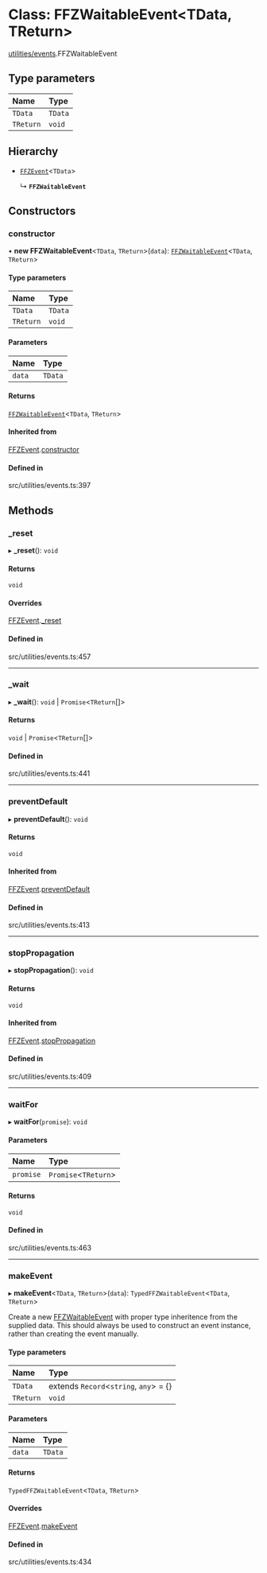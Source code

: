 # Class: FFZWaitableEvent\<TData, TReturn\>

[utilities/events](../modules/utilities_events.md).FFZWaitableEvent

## Type parameters

| Name | Type |
| :------ | :------ |
| `TData` | `TData` |
| `TReturn` | `void` |

## Hierarchy

- [`FFZEvent`](utilities_events.FFZEvent.md)\<`TData`\>

  ↳ **`FFZWaitableEvent`**

## Constructors

### constructor

• **new FFZWaitableEvent**\<`TData`, `TReturn`\>(`data`): [`FFZWaitableEvent`](utilities_events.FFZWaitableEvent.md)\<`TData`, `TReturn`\>

#### Type parameters

| Name | Type |
| :------ | :------ |
| `TData` | `TData` |
| `TReturn` | `void` |

#### Parameters

| Name | Type |
| :------ | :------ |
| `data` | `TData` |

#### Returns

[`FFZWaitableEvent`](utilities_events.FFZWaitableEvent.md)\<`TData`, `TReturn`\>

#### Inherited from

[FFZEvent](utilities_events.FFZEvent.md).[constructor](utilities_events.FFZEvent.md#constructor)

#### Defined in

src/utilities/events.ts:397

## Methods

### \_reset

▸ **_reset**(): `void`

#### Returns

`void`

#### Overrides

[FFZEvent](utilities_events.FFZEvent.md).[_reset](utilities_events.FFZEvent.md#_reset)

#### Defined in

src/utilities/events.ts:457

___

### \_wait

▸ **_wait**(): `void` \| `Promise`\<`TReturn`[]\>

#### Returns

`void` \| `Promise`\<`TReturn`[]\>

#### Defined in

src/utilities/events.ts:441

___

### preventDefault

▸ **preventDefault**(): `void`

#### Returns

`void`

#### Inherited from

[FFZEvent](utilities_events.FFZEvent.md).[preventDefault](utilities_events.FFZEvent.md#preventdefault)

#### Defined in

src/utilities/events.ts:413

___

### stopPropagation

▸ **stopPropagation**(): `void`

#### Returns

`void`

#### Inherited from

[FFZEvent](utilities_events.FFZEvent.md).[stopPropagation](utilities_events.FFZEvent.md#stoppropagation)

#### Defined in

src/utilities/events.ts:409

___

### waitFor

▸ **waitFor**(`promise`): `void`

#### Parameters

| Name | Type |
| :------ | :------ |
| `promise` | `Promise`\<`TReturn`\> |

#### Returns

`void`

#### Defined in

src/utilities/events.ts:463

___

### makeEvent

▸ **makeEvent**\<`TData`, `TReturn`\>(`data`): `TypedFFZWaitableEvent`\<`TData`, `TReturn`\>

Create a new [FFZWaitableEvent](utilities_events.FFZWaitableEvent.md) with proper type inheritence from the
supplied data. This should always be used to construct an event
instance, rather than creating the event manually.

#### Type parameters

| Name | Type |
| :------ | :------ |
| `TData` | extends `Record`\<`string`, `any`\> = {} |
| `TReturn` | `void` |

#### Parameters

| Name | Type |
| :------ | :------ |
| `data` | `TData` |

#### Returns

`TypedFFZWaitableEvent`\<`TData`, `TReturn`\>

#### Overrides

[FFZEvent](utilities_events.FFZEvent.md).[makeEvent](utilities_events.FFZEvent.md#makeevent)

#### Defined in

src/utilities/events.ts:434
